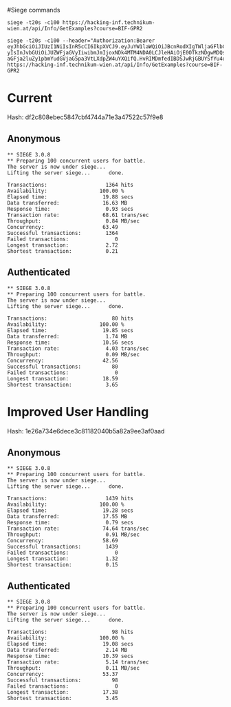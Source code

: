 #Siege commands

    siege -t20s -c100 https://hacking-inf.technikum-wien.at/api/Info/GetExamples?course=BIF-GPR2 

    siege -t20s -c100 --header="Authorization:Bearer eyJhbGciOiJIUzI1NiIsInR5cCI6IkpXVCJ9.eyJuYW1laWQiOiJBcnRodXIgTWljaGFlbCBaYWN6ZWsiLCJ1bmlxdWVfbmFtZSI6InphY3pla yIsInJvbGUiOiJUZWFjaGVyIiwibmJmIjoxNDk4MTM4NDA0LCJleHAiOjE0OTkzNDgwMDQsImlhdCI6MTQ5ODEzODQwNCwiaXNzIjoiaHR0cHM6Ly9oYWNraW5nLWluZi50ZWNobmlrdW0td2llbi5hdCIsImF1ZCI6Imh0dHBzOi8v aGFja2luZy1pbmYudGVjaG5pa3VtLXdpZW4uYXQifQ.HvRIMDmfedIBDSJwRjGBUYSfYu4quqHt2DN0YvHaa0U"  https://hacking-inf.technikum-wien.at/api/Info/GetExamples?course=BIF-GPR2

# Current

Hash: df2c808ebec5847cbf4744a71e3a47522c57f9e8

## Anonymous 

~~~~~~~~~~~~~~~~~~~~~~~~~~~~~~~~~~~~~~~~~~~~
** SIEGE 3.0.8
** Preparing 100 concurrent users for battle.
The server is now under siege...
Lifting the server siege...      done.

Transactions:                   1364 hits
Availability:                 100.00 %
Elapsed time:                  19.88 secs
Data transferred:              16.63 MB
Response time:                  0.93 secs
Transaction rate:              68.61 trans/sec
Throughput:                     0.84 MB/sec
Concurrency:                   63.49
Successful transactions:        1364
Failed transactions:               0
Longest transaction:            2.72
Shortest transaction:           0.21
~~~~~~~~~~~~~~~~~~~~~~~~~~~~~~~~~~~~~~~~~~~~

## Authenticated

~~~~~~~~~~~~~~~~~~~~~~~~~~~~~~~~~~~~~~~~~~~~
** SIEGE 3.0.8
** Preparing 100 concurrent users for battle.
The server is now under siege...
Lifting the server siege...      done.

Transactions:                     80 hits
Availability:                 100.00 %
Elapsed time:                  19.85 secs
Data transferred:               1.74 MB
Response time:                 10.56 secs
Transaction rate:               4.03 trans/sec
Throughput:                     0.09 MB/sec
Concurrency:                   42.56
Successful transactions:          80
Failed transactions:               0
Longest transaction:           18.59
Shortest transaction:           3.65
~~~~~~~~~~~~~~~~~~~~~~~~~~~~~~~~~~~~~~~~~~~~

# Improved User Handling 

Hash: 1e26a734e6dece3c81182040b5a82a9ee3af0aad

## Anonymous 

~~~~~~~~~~~~~~~~~~~~~~~~~~~~~~~~~~~~~~~~~~~~
** SIEGE 3.0.8
** Preparing 100 concurrent users for battle.
The server is now under siege...
Lifting the server siege...      done.

Transactions:                   1439 hits
Availability:                 100.00 %
Elapsed time:                  19.28 secs
Data transferred:              17.55 MB
Response time:                  0.79 secs
Transaction rate:              74.64 trans/sec
Throughput:                     0.91 MB/sec
Concurrency:                   58.69
Successful transactions:        1439
Failed transactions:               0
Longest transaction:            1.32
Shortest transaction:           0.15
~~~~~~~~~~~~~~~~~~~~~~~~~~~~~~~~~~~~~~~~~~~~

## Authenticated 

~~~~~~~~~~~~~~~~~~~~~~~~~~~~~~~~~~~~~~~~~~~~
** SIEGE 3.0.8
** Preparing 100 concurrent users for battle.
The server is now under siege...
Lifting the server siege...      done.

Transactions:                     98 hits
Availability:                 100.00 %
Elapsed time:                  19.08 secs
Data transferred:               2.14 MB
Response time:                 10.39 secs
Transaction rate:               5.14 trans/sec
Throughput:                     0.11 MB/sec
Concurrency:                   53.37
Successful transactions:          98
Failed transactions:               0
Longest transaction:           17.38
Shortest transaction:           3.45
~~~~~~~~~~~~~~~~~~~~~~~~~~~~~~~~~~~~~~~~~~~~